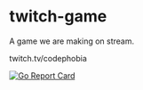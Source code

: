 # twitch-game

A game we are making on stream.

twitch.tv/codephobia

[![Go Report Card](https://goreportcard.com/badge/github.com/codephobia/twitch-game)](https://goreportcard.com/report/github.com/codephobia/twitch-game)